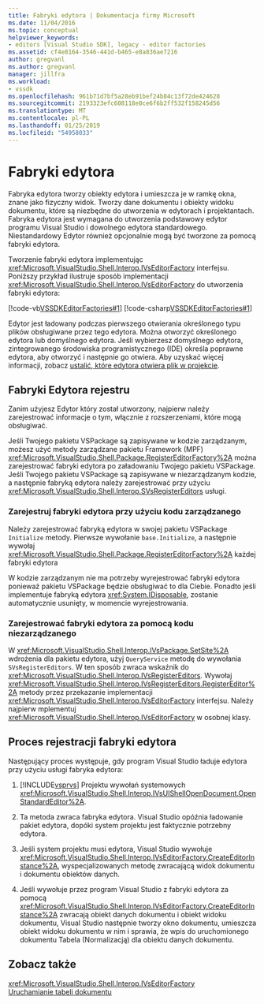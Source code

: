 ```yaml
---
title: Fabryki edytora | Dokumentacja firmy Microsoft
ms.date: 11/04/2016
ms.topic: conceptual
helpviewer_keywords:
- editors [Visual Studio SDK], legacy - editor factories
ms.assetid: cf4e8164-3546-441d-b465-e8a836ae7216
author: gregvanl
ms.author: gregvanl
manager: jillfra
ms.workload:
- vssdk
ms.openlocfilehash: 961b71d7bf5a28eb91bef24b84c13f72de424628
ms.sourcegitcommit: 2193323efc608118e0ce6f6b2ff532f158245d56
ms.translationtype: MT
ms.contentlocale: pl-PL
ms.lasthandoff: 01/25/2019
ms.locfileid: "54958033"
---
```

# <a name="editor-factories"></a>Fabryki edytora
Fabryka edytora tworzy obiekty edytora i umieszcza je w ramkę okna, znane jako fizyczny widok. Tworzy dane dokumentu i obiekty widoku dokumentu, które są niezbędne do utworzenia w edytorach i projektantach. Fabryka edytora jest wymagana do utworzenia podstawowy edytor programu Visual Studio i dowolnego edytora standardowego. Niestandardowy Edytor również opcjonalnie mogą być tworzone za pomocą fabryki edytora.  
  
 Tworzenie fabryki edytora implementując <xref:Microsoft.VisualStudio.Shell.Interop.IVsEditorFactory> interfejsu. Poniższy przykład ilustruje sposób implementacji <xref:Microsoft.VisualStudio.Shell.Interop.IVsEditorFactory> do utworzenia fabryki edytora:  
  
 [!code-vb[VSSDKEditorFactories#1](../extensibility/codesnippet/VisualBasic/editor-factories_1.vb)]
 [!code-csharp[VSSDKEditorFactories#1](../extensibility/codesnippet/CSharp/editor-factories_1.cs)]  
  
 Edytor jest ładowany podczas pierwszego otwierania określonego typu plików obsługiwane przez tego edytora. Można otworzyć określonego edytora lub domyślnego edytora. Jeśli wybierzesz domyślnego edytora, zintegrowanego środowiska programistycznego (IDE) określa poprawne edytora, aby otworzyć i następnie go otwiera. Aby uzyskać więcej informacji, zobacz [ustalić, które edytora otwiera plik w projekcie](../extensibility/internals/determining-which-editor-opens-a-file-in-a-project.md).  
  
## <a name="register-editor-factories"></a>Fabryki Edytora rejestru  
 Zanim użyjesz Edytor który został utworzony, najpierw należy zarejestrować informacje o tym, włącznie z rozszerzeniami, które mogą obsługiwać.  
  
 Jeśli Twojego pakietu VSPackage są zapisywane w kodzie zarządzanym, możesz użyć metody zarządzane pakietu Framework (MPF) <xref:Microsoft.VisualStudio.Shell.Package.RegisterEditorFactory%2A> można zarejestrować fabryki edytora po załadowaniu Twojego pakietu VSPackage. Jeśli Twojego pakietu VSPackage są zapisywane w niezarządzanym kodzie, a następnie fabryką edytora należy zarejestrować przy użyciu <xref:Microsoft.VisualStudio.Shell.Interop.SVsRegisterEditors> usługi.  
  
### <a name="register-an-editor-factory-by-using-managed-code"></a>Zarejestruj fabryki edytora przy użyciu kodu zarządzanego  
 Należy zarejestrować fabryką edytora w swojej pakietu VSPackage `Initialize` metody. Pierwsze wywołanie `base.Initialize`, a następnie wywołaj <xref:Microsoft.VisualStudio.Shell.Package.RegisterEditorFactory%2A> każdej fabryki edytora  
  
 W kodzie zarządzanym nie ma potrzeby wyrejestrować fabryki edytora ponieważ pakietu VSPackage będzie obsługiwać to dla Ciebie. Ponadto jeśli implementuje fabryką edytora <xref:System.IDisposable>, zostanie automatycznie usunięty, w momencie wyrejestrowania.  
  
### <a name="register-an-editor-factory-by-using-unmanaged-code"></a>Zarejestrować fabryki edytora za pomocą kodu niezarządzanego  
 W <xref:Microsoft.VisualStudio.Shell.Interop.IVsPackage.SetSite%2A> wdrożenia dla pakietu edytora, użyj `QueryService` metodę do wywołania `SVsRegisterEditors`. W ten sposób zwraca wskaźnik do <xref:Microsoft.VisualStudio.Shell.Interop.IVsRegisterEditors>. Wywołaj <xref:Microsoft.VisualStudio.Shell.Interop.IVsRegisterEditors.RegisterEditor%2A> metody przez przekazanie implementacji <xref:Microsoft.VisualStudio.Shell.Interop.IVsEditorFactory> interfejsu. Należy najpierw mplementuj <xref:Microsoft.VisualStudio.Shell.Interop.IVsEditorFactory> w osobnej klasy.  
  
## <a name="the-editor-factory-registration-process"></a>Proces rejestracji fabryki edytora  
 Następujący proces występuje, gdy program Visual Studio ładuje edytora przy użyciu usługi fabryka edytora:  
  
1. [!INCLUDE[vsprvs](../code-quality/includes/vsprvs_md.md)] Projektu wywołań systemowych <xref:Microsoft.VisualStudio.Shell.Interop.IVsUIShellOpenDocument.OpenStandardEditor%2A>.  
  
2. Ta metoda zwraca fabryka edytora. Visual Studio opóźnia ładowanie pakiet edytora, dopóki system projektu jest faktycznie potrzebny edytora.  
  
3. Jeśli system projektu musi edytora, Visual Studio wywołuje <xref:Microsoft.VisualStudio.Shell.Interop.IVsEditorFactory.CreateEditorInstance%2A>, wyspecjalizowanych metodę zwracającą widok dokumentu i dokumentu obiektów danych.  
  
4. Jeśli wywołuje przez program Visual Studio z fabryki edytora za pomocą <xref:Microsoft.VisualStudio.Shell.Interop.IVsEditorFactory.CreateEditorInstance%2A> zwracają obiekt danych dokumentu i obiekt widoku dokumentu, Visual Studio następnie tworzy okno dokumentu, umieszcza obiekt widoku dokumentu w nim i sprawia, że wpis do uruchomionego dokumentu Tabela (Normalizacją) dla obiektu danych dokumentu.  
  
## <a name="see-also"></a>Zobacz także  
 <xref:Microsoft.VisualStudio.Shell.Interop.IVsEditorFactory>   
 [Uruchamianie tabeli dokumentu](../extensibility/internals/running-document-table.md)